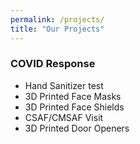 ```yaml
---
permalink: /projects/
title: "Our Projects"
---
```



### COVID Response
* Hand Sanitizer 
   test   
* 3D Printed Face Masks
* 3D Printed Face Shields
* CSAF/CMSAF Visit
* 3D Printed Door Openers




